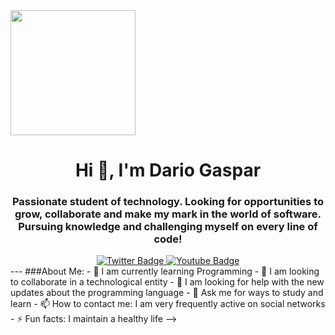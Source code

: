 <div id="header" aling="center">
  <img src="https://media.giphy.com/media/d9RbxjZ8QXesiYoerE/giphy.gif" width="200">
  <h1 align="center">Hi 👋, I'm Dario Gaspar </h1>
  <h3 align="center">Passionate student of technology. Looking for opportunities to grow, collaborate and make my mark in the world of software. Pursuing knowledge and challenging myself on every line of code!
</div>
<div id="badges" align="center">
  <a href="https://twitter.com/darioGasspar" target="_blank">
    <img src="https://img.shields.io/twitter/url?url=https%3A%2F%2Ftwitter.com%2FdarioGasspar"
      alt = "Twitter Badge"/>
  </a>
  <a href="https://www.youtube.com/channel/UCVfQudY3Qhx2ce0L7_8xGzg" target="_blank">
    <img src="[https://img.shields.io/twitter/url?url=https%3A%2F%2Ftwitter.com%2FdarioGasspar](https://img.shields.io/youtube/channel/subscribers/UCVfQudY3Qhx2ce0L7_8xGzg
)"
      alt = "Youtube Badge"/>
  </a>
</div>
---
###About Me:
- 🌱 I am currently learning Programming
- 👯 I am looking to collaborate in a technological entity
- 🤔 I am looking for help with the new updates about the programming language
- 💬 Ask me for ways to study and learn
- 📫 How to contact me: I am very frequently active on social networks
- ⚡ Fun facts: I maintain a healthy life
-->
